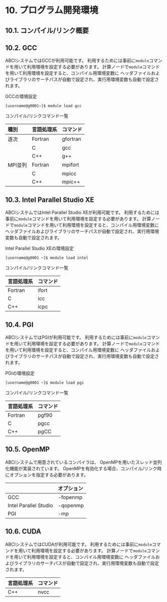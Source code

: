 # 10. プログラム開発環境

## 10.1. コンパイル/リンク概要

## 10.2. GCC

ABCIシステムではGCCが利用可能です。
利用するためには事前に`module`コマンドを用いて利用環境を設定する必要があります。
計算ノードで`module`コマンドを用いて利用環境を設定すると、コンパイル用環境変数に
ヘッダファイルおよびライブラリのサーチパスが自動で設定され、実行用環境変数も自動で設定されます。

GCCの環境設定

```
[username@g0001~]$ module load gcc
```

コンパイル/リンクコマンド一覧

| 種別 | 言語処理系 | コマンド |
|:--|:--|:--|
| 逐次 | Fortran | gfortran |
| | C | gcc |
| | C++ | g++ |
|MPI並列 | Fortran | mpifort |
| | C | mpicc |
| | C++ | mpic++ |

## 10.3. Intel Parallel Studio XE

ABCIシステムではIntel Parallel Studio XEが利用可能です。
利用するためには事前に`module`コマンドを用いて利用環境を設定する必要があります。
計算ノードで`module`コマンドを用いて利用環境を設定すると、コンパイル用環境変数に
ヘッダファイルおよびライブラリのサーチパスが自動で設定され、実行用環境変数も自動で設定されます。

Intel Parallel Studio XEの環境設定

```
[username@g0001 ~]$ module load intel
```

コンパイル/リンクコマンド一覧

| 言語処理系 | コマンド |
|:--|:--|
| Fortran | ifort |
| C | icc |
| C++ | icpc |

## 10.4. PGI

ABCIシステムではPGIが利用可能です。
利用するためには事前に`module`コマンドを用いて利用環境を設定する必要があります。
計算ノードで`module`コマンドを用いて利用環境を設定すると、コンパイル用環境変数に
ヘッダファイルおよびライブラリのサーチパスが自動で設定され、実行用環境変数も自動で設定されます。

PGIの環境設定

```
[username@g0001 ~]$ module load pgi 
```

コンパイル/リンクコマンド一覧

| 言語処理系 | コマンド |
|:--|:--|
| Fortran | pgf90 |
| C | pgcc |
| C++ | pgCC |

## 10.5. OpenMP

ABCIシステムで用意されているコンパイラは、
OpenMPを用いたスレッド並列化機能が実装されています。
OpenMPを有効化する場合、コンパイル/リンク時にオプションを指定する必要があります。

| | オプション |
|:--|:--|
| GCC | -fopenmp |
| Intel Parallel Studio | -qopenmp |
| PGI | -mp |

## 10.6. CUDA

ABCIシステムではCUDAが利用可能です。
利用するためには事前に`module`コマンドを用いて利用環境を設定する必要があります。
計算ノードで`module`コマンドを用いて利用環境を設定すると、コンパイル用環境変数に
ヘッダファイルおよびライブラリのサーチパスが自動で設定され、実行用環境変数も自動で設定されます。

| 言語処理系 | コマンド |
|:--|:--|
| C++ | nvcc |
